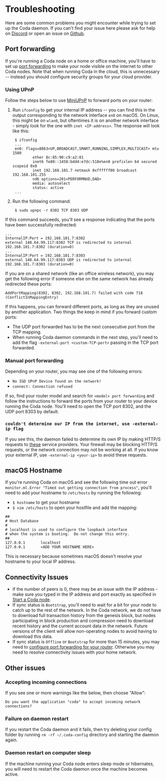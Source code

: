 # Troubleshooting

Here are some common problems you might encounter while trying to set up the Coda daemon. If you can't find your issue here please ask for help on [Discord](https://bit.ly/CodaDiscord) or open an issue on [Github](https://github.com/CodaProtocol/coda/issues/new).

## Port forwarding

If you're running a Coda node on a home or office machine, you'll have to set up [port forwarding](https://en.wikipedia.org/wiki/Port_forwarding) to make your node visible on the internet to other Coda nodes. Note that when running Coda in the cloud, this is unnecessary -- instead you should configure security groups for your cloud provider.

### Using UPnP

Follow the steps below to use [MiniUPnP](https://github.com/miniupnp/miniupnp) to forward ports on your router:

1. Run `ifconfig` to get your internal IP address -- you can find this in the output corresponding to the network interface `en0` on macOS. On Linux, this might be on `wlan0`, but oftentimes it is on another network interface - simply look for the one with `inet <IP-address>`. The response will look like this:

        $ ifconfig
        ...
        en0: flags=8863<UP,BROADCAST,SMART,RUNNING,SIMPLEX,MULTICAST> mtu 1500
                ether 8c:85:90:c9:a2:01
                inet6 fe80::1458:bdd4:e7dc:518e%en0 prefixlen 64 secured scopeid 0x8
                inet 192.168.101.7 netmask 0xffffff00 broadcast 192.168.101.255
                nd6 options=201<PERFORMNUD,DAD>
                media: autoselect
                status: active
        ...

2. Run the following command:

        $ sudo upnpc -r 8302 TCP 8303 UDP

If this command succeeds, you'll see a response indicating that the ports have been successfully redirected:

```
...
InternalIP:Port = 192.168.101.7:8302
external 148.64.99.117:8302 TCP is redirected to internal 192.168.101.7:8302 (duration=0)
...
InternalIP:Port = 192.168.101.7:8303
external 148.64.99.117:8303 UDP is redirected to internal 192.168.101.7:8303 (duration=0)
```

If you are on a shared network (like an office wireless network), you may get the following error if someone else on the same network has already redirected these ports:

```
AddPortMapping(8302, 8302, 192.168.101.7) failed with code 718 (ConflictInMappingEntry)
```

If this happens, you can forward different ports, as long as they are unused by another application. Two things the keep in mind if you forward custom ports:

- The UDP port forwarded has to be the next consecutive port from the TCP mapping.
- When running Coda daemon commands in the next step, you'll need to add the flag `-external-port <custom-TCP-port>` passing in the TCP port forwarded.

### Manual port forwarding

Depending on your router, you may see one of the following errors:

- `No IGD UPnP Device found on the network!`
- `connect: Connection refused`

If so, find your router model and search for `<model> port forwarding` and follow the instructions to forward the ports from your router to your device running the Coda node. You'll need to open the TCP port 8302, and the UDP port 8303 by default.

### `couldn't determine our IP from the internet, use -external-ip flag`

If you see this, the daemon failed to determine its own IP by making HTTP/S requests to [these](https://github.com/CodaProtocol/coda/blob/056d0203722ddfec1c7ad216846434648cd7af5e/src/app/cli/src/find_ip.ml#L7-L11) service providers. Your firewall may be blocking HTTP/S requests, or the network connection may not be working at all. If you know your external IP, use `-external-ip <your-ip>` to avoid these requests.

## macOS Hostname

If you're running Coda on macOS and see the following time out error `monitor.ml.Error "Timed out getting connection from process"`, you'll need to add your hostname to `/etc/hosts` by running the following:

- `$ hostname` to get your hostname
- `$ vim /etc/hosts` to open your hostfile and add the mapping:

```
##
# Host Database
#
# localhost is used to configure the loopback interface
# when the system is booting.  Do not change this entry.
##
127.0.0.1       localhost
127.0.0.1       <ADD YOUR HOSTNAME HERE>
```

This is necessary because sometimes macOS doesn't resolve your hostname to your local IP address.

## Connectivity Issues

- If the number of peers is 0, there may be an issue with the IP address - make sure you typed in the IP address and port exactly as specified in [Start a Coda node](#start-a-coda-node).
- If sync status is `Bootstrap`, you'll need to wait for a bit for your node to catch up to the rest of the network. In the Coda network, we do not have to download full transaction history from the genesis block, but nodes participating in block production and compression need to download recent history and the current account data in the network. Future versions of the client will allow non-operating nodes to avoid having to download this data.
- If sync status is `Offline` or `Bootstrap` for more than 15 minutes, you may need to [configure port forwarding for your router](/docs/getting-started/#port-forwarding). Otherwise you may need to resolve connectivity issues with your home network.

## Other issues

### Accepting incoming connections
If you see one or more warnings like the below, then choose "Allow":
```
Do you want the application "coda" to accept incoming network connections?
```

### Failure on daemon restart
If you restart the Coda daemon and it fails, then try deleting your config folder by running `rm -rf ~/.coda-config` directory and starting the daemon again.

### Daemon restart on computer sleep
If the machine running your Coda node enters sleep mode or hibernates, you will need to restart the Coda daemon once the machine becomes active.
